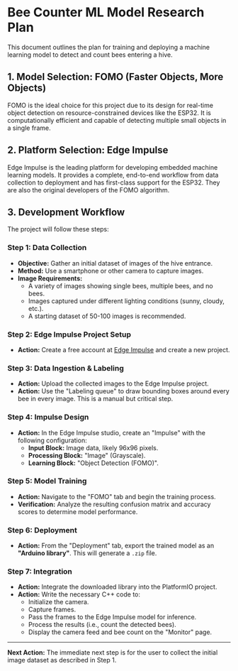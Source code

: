 # Bee Counter ML Model Research Plan

This document outlines the plan for training and deploying a machine learning model to detect and count bees entering a hive.

## 1. Model Selection: FOMO (Faster Objects, More Objects)

FOMO is the ideal choice for this project due to its design for real-time object detection on resource-constrained devices like the ESP32. It is computationally efficient and capable of detecting multiple small objects in a single frame.

## 2. Platform Selection: Edge Impulse

Edge Impulse is the leading platform for developing embedded machine learning models. It provides a complete, end-to-end workflow from data collection to deployment and has first-class support for the ESP32. They are also the original developers of the FOMO algorithm.

## 3. Development Workflow

The project will follow these steps:

### Step 1: Data Collection
- **Objective:** Gather an initial dataset of images of the hive entrance.
- **Method:** Use a smartphone or other camera to capture images.
- **Image Requirements:**
    - A variety of images showing single bees, multiple bees, and no bees.
    - Images captured under different lighting conditions (sunny, cloudy, etc.).
    - A starting dataset of 50-100 images is recommended.

### Step 2: Edge Impulse Project Setup
- **Action:** Create a free account at [Edge Impulse](https://www.edgeimpulse.com/) and create a new project.

### Step 3: Data Ingestion & Labeling
- **Action:** Upload the collected images to the Edge Impulse project.
- **Action:** Use the "Labeling queue" to draw bounding boxes around every bee in every image. This is a manual but critical step.

### Step 4: Impulse Design
- **Action:** In the Edge Impulse studio, create an "Impulse" with the following configuration:
    - **Input Block:** Image data, likely 96x96 pixels.
    - **Processing Block:** "Image" (Grayscale).
    - **Learning Block:** "Object Detection (FOMO)".

### Step 5: Model Training
- **Action:** Navigate to the "FOMO" tab and begin the training process.
- **Verification:** Analyze the resulting confusion matrix and accuracy scores to determine model performance.

### Step 6: Deployment
- **Action:** From the "Deployment" tab, export the trained model as an **"Arduino library"**. This will generate a `.zip` file.

### Step 7: Integration
- **Action:** Integrate the downloaded library into the PlatformIO project.
- **Action:** Write the necessary C++ code to:
    - Initialize the camera.
    - Capture frames.
    - Pass the frames to the Edge Impulse model for inference.
    - Process the results (i.e., count the detected bees).
    - Display the camera feed and bee count on the "Monitor" page.

---

**Next Action:** The immediate next step is for the user to collect the initial image dataset as described in Step 1.
